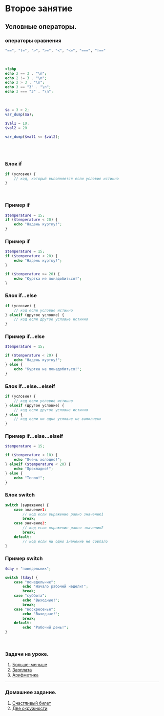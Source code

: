 # Второе занятие


## Условные операторы.

### операторы сравнения
```bash
"==", "!=", ">", ">=", "<", "<=", "===", "!=="
```
<br />

```php
<?php
echo 2 == 3 . "\n";
echo 2 != 3 . "\n";
echo 2 > 3 . "\n";
echo 3 == "3" . "\n";
echo 3 === "3" . "\n";
```
<br />

```php
$a = 3 > 2;
var_dump($a);

$val1 = 10;
$val2 = 20

var_dump($val1 <= $val2);
```
<br />
<br />

### Блок if
```php
if (условие) {
    // код, который выполняется если условие истинно
}
```

<br />

### Пример if
```php
$temperature = 15;
if ($temperature < 20) {
    echo "Надень куртку!";
}
```

### Пример if
```php
$temperature = 15;
if ($temperature < 20) {
    echo "Надень куртку!";
}

if ($temperature >= 20) {
    echo "Куртка не понадобиться!";
}
```


### Блок if...else
```php
if (условие) {
    // код если условие истинно
} elseif (другое условие) {
    // код если другое условие истинно
}
```

### Пример if...else
```php
$temperature = 15;

if ($temperature < 20) {
    echo "Надень куртку!";
} else {
    echo "Куртка не понадобиться!";
}
```

### Блок if...else...elseif
```php
if (условие) {
    // код если условие истинно
} elseif (другое условие) {
    // код если другое условие истинно
} else {
    // код если ни одно условие не выполнено
}
```

### Пример if...else...elseif
```php
$temperature = 15;

if ($temperature < 10) {
    echo "Очень холодно!";
} elseif ($temperature < 20) {
    echo "Прохладно!";
} else {
    echo "Тепло!";
}
```

### Блок switch
```php
switch (выражение) {
    case значение1:
        // код если выражение равно значению1
        break;
    case значение2:
        // код если выражение равно значению2
        break;
    default:
        // код если ни одно значение не совпало
}
```

### Пример switch
```php
$day = "понедельник";

switch ($day) {
    case "понедельник":
        echo "Начало рабочей недели!";
        break;
    case "суббота":
        echo "Выходные!";
        break;
    case "воскресенье":
        echo "Выходные!";
        break;
    default:
        echo "Рабочий день!";
}
```

<br />

### Задачи на уроке.
1. [Больше-меньше](https://acmp.ru/asp/do/index.asp?main=topic&id_course=2&id_section=10&id_topic=2)
2. [Зарплата](https://acmp.ru/asp/do/index.asp?main=task&id_course=2&id_section=10&id_topic=2&id_problem=7)
3. [Арифметика](https://acmp.ru/asp/do/index.asp?main=task&id_course=2&id_section=10&id_topic=2&id_problem=8)

---


### Домашнее задание.
1. [Счастливый билет](https://acmp.ru/asp/do/index.asp?main=task&id_course=2&id_section=10&id_topic=2&id_problem=9)
2. [Две окружности](https://acmp.ru/asp/do/index.asp?main=task&id_course=2&id_section=10&id_topic=2&id_problem=10)
